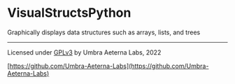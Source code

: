 # VisualStructsPython

Graphically displays data structures such as arrays, lists, and trees

---

Licensed under [GPLv3](https://choosealicense.com/licenses/gpl-3.0) by Umbra Aeterna Labs, 2022

[https://github.com/Umbra-Aeterna-Labs](https://github.com/Umbra-Aeterna-Labs)
